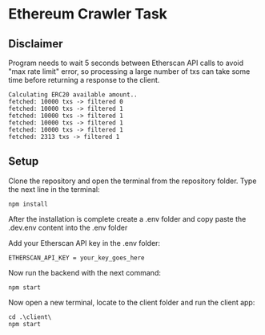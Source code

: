 # Ethereum Crawler Task


## Disclaimer
Program needs to wait 5 seconds between Etherscan API calls to avoid "max rate limit" error, so processing a large number of txs can take some time before returning a response to the client.

    Calculating ERC20 available amount..
    fetched: 10000 txs -> filtered 0
    fetched: 10000 txs -> filtered 1
    fetched: 10000 txs -> filtered 1
    fetched: 10000 txs -> filtered 1
    fetched: 10000 txs -> filtered 1
    fetched: 2313 txs -> filtered 1

## Setup

Clone the repository and open the terminal from the repository folder.
Type the next line in the terminal:

    npm install

After the installation is complete create a .env folder and copy paste the .dev.env content into the .env folder

Add your Etherscan API key in the .env folder:

    ETHERSCAN_API_KEY = your_key_goes_here


Now run the backend with the next command:

    npm start

Now open a new terminal, locate to the client folder and run the client app:

    cd .\client\
    npm start